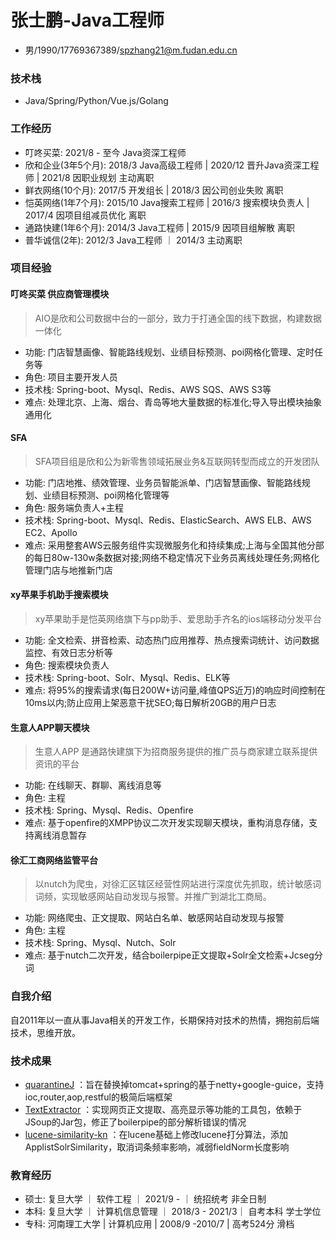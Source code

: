 
# 张士鹏-Java工程师

 - 男/1990/17769367389/spzhang21@m.fudan.edu.cn
 
### 技术栈
 - Java/Spring/Python/Vue.js/Golang

### 工作经历

 - 叮咚买菜: 2021/8 - 至今  Java资深工程师
 - 欣和企业(3年5个月): 2018/3 Java高级工程师 | 2020/12 晋升Java资深工程师 | 2021/8 因职业规划 主动离职
 - 鲜衣网络(10个月): 2017/5 开发组长 | 2018/3 因公司创业失败 离职
 - 恺英网络(1年7个月): 2015/10 Java搜索工程师 | 2016/3 搜索模块负责人 | 2017/4 因项目组减员优化 离职
 - 通路快建(1年6个月): 2014/3 Java工程师 | 2015/9 因项目组解散 离职
 - 普华诚信(2年): 2012/3 Java工程师 ｜ 2014/3 主动离职

### 项目经验

#### 叮咚买菜 供应商管理模块
>  AIO是欣和公司数据中台的一部分，致力于打通全国的线下数据，构建数据一体化
 
 - 功能: 门店智慧画像、智能路线规划、业绩目标预测、poi网格化管理、定时任务等
 - 角色: 项目主要开发人员
 - 技术栈: Spring-boot、Mysql、Redis、AWS SQS、AWS S3等
 - 难点: 处理北京、上海、烟台、青岛等地大量数据的标准化;导入导出模块抽象通用化

#### SFA
>  SFA项目组是欣和公为新零售领域拓展业务&互联网转型而成立的开发团队
 
 - 功能: 门店地推、绩效管理、业务员智能派单、门店智慧画像、智能路线规划、业绩目标预测、poi网格化管理等
 - 角色: 服务端负责人+主程
 - 技术栈: Spring-boot、Mysql、Redis、ElasticSearch、AWS ELB、AWS EC2、Apollo
 - 难点: 采用整套AWS云服务组件实现微服务化和持续集成;上海与全国其他分部的每日80w-130w条数据对接;网络不稳定情况下业务员离线处理任务;网格化管理门店与地推新门店
 
#### xy苹果手机助手搜索模块
>  xy苹果助手是恺英网络旗下与pp助手、爱思助手齐名的ios端移动分发平台
 
 - 功能: 全文检索、拼音检索、动态热门应用推荐、热点搜索词统计、访问数据监控、有效日志分析等
 - 角色: 搜索模块负责人
 - 技术栈: Spring-boot、Solr、Mysql、Redis、ELK等
 - 难点: 将95%的搜索请求(每日200W+访问量,峰值QPS近万)的响应时间控制在10ms以内;防止应用上架恶意干扰SEO;每日解析20GB的用户日志
 
 #### 生意人APP聊天模块
 >  生意人APP 是通路快建旗下为招商服务提供的推广员与商家建立联系提供资讯的平台
  
  - 功能: 在线聊天、群聊、离线消息等
  - 角色: 主程
  - 技术栈: Spring、Mysql、Redis、Openfire
  - 难点:  基于openfire的XMPP协议二次开发实现聊天模块，重构消息存储，支持离线消息暂存
 
 #### 徐汇工商网络监管平台
 >  以nutch为爬虫，对徐汇区辖区经营性网站进行深度优先抓取，统计敏感词词频，实现敏感网站自动发现与报警。并推广到湖北工商局。
  
  - 功能: 网络爬虫、正文提取、网站白名单、敏感网站自动发现与报警
  - 角色: 主程
  - 技术栈: Spring、Mysql、Nutch、Solr
  - 难点: 基于nutch二次开发，结合boilerpipe正文提取+Solr全文检索+Jcseg分词

### 自我介绍
自2011年以一直从事Java相关的开发工作，长期保持对技术的热情，拥抱前后端技术，思维开放。

### 技术成果

- [quarantineJ](https://github.com/rongjoker/quarantineJ) ：旨在替换掉tomcat+spring的基于netty+google-guice，支持ioc,router,aop,restful的极简后端框架 
- [TextExtractor](https://github.com/rongjoker/TextExtractor) ：实现网页正文提取、高亮显示等功能的工具包，依赖于JSoup的Jar包，修正了boilerpipe的部分解析错误的情况
- [lucene-similarity-kn](https://github.com/rongjoker/lucene-similarity-kn) ：在lucene基础上修改lucene打分算法，添加ApplistSolrSimilarity，取消词条频率影响，减弱fieldNorm长度影响 

### 教育经历

 - 硕士: 复旦大学 ｜ 软件工程 ｜ 2021/9 - ｜ 统招统考 非全日制
 - 本科: 复旦大学 ｜ 计算机信息管理 ｜ 2018/3 - 2021/3｜ 自考本科  学士学位
 - 专科: 河南理工大学 | 计算机应用 | 2008/9 -2010/7 | 高考524分  滑档






